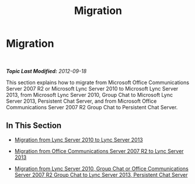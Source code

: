 ﻿---
title: Migration
TOCTitle: Migration
ms:assetid: 27b8010d-0554-4031-bedf-5f63b3606dbe
ms:mtpsurl: https://technet.microsoft.com/en-us/library/Gg425746(v=OCS.15)
ms:contentKeyID: 48183669
ms.date: 07/23/2014
mtps_version: v=OCS.15
---

<div data-xmlns="http://www.w3.org/1999/xhtml">

<div class="topic" data-xmlns="http://www.w3.org/1999/xhtml" data-msxsl="urn:schemas-microsoft-com:xslt" data-cs="http://msdn.microsoft.com/en-us/">

<div data-asp="http://msdn2.microsoft.com/asp">

# Migration

</div>

<div id="mainSection">

<div id="mainBody">

<span> </span>

_**Topic Last Modified:** 2012-09-18_

This section explains how to migrate from Microsoft Office Communications Server 2007 R2 or Microsoft Lync Server 2010 to Microsoft Lync Server 2013, from Microsoft Lync Server 2010, Group Chat to Microsoft Lync Server 2013, Persistent Chat Server, and from Microsoft Office Communications Server 2007 R2 Group Chat to Persistent Chat Server.

<div>

## In This Section

  - [Migration from Lync Server 2010 to Lync Server 2013](migration-from-lync-server-2010-to-lync-server-2013.md)

  - [Migration from Office Communications Server 2007 R2 to Lync Server 2013](migration-from-office-communications-server-2007-r2-to-lync-server-2013.md)

  - [Migration from Lync Server 2010, Group Chat or Office Communications Server 2007 R2 Group Chat to Lync Server 2013, Persistent Chat Server](migration-from-lync-server-2010-group-chat-or-office-communications-server-2007-r2-group-chat-to-lync-server-2013-persistent-chat-server.md)

</div>

</div>

<span> </span>

</div>

</div>

</div>

